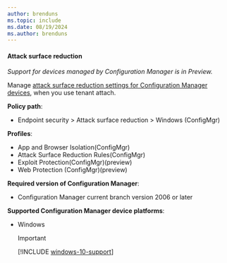 ```yaml
---
author: brenduns
ms.topic: include
ms.date: 08/19/2024
ms.author: brenduns
---
```


#### Attack surface reduction

*Support for devices managed by Configuration Manager is in Preview.*

Manage [attack surface reduction settings for Configuration Manager devices](../protect/endpoint-security-asr-profile-settings.md#attack-surface-reduction-configmgr), when you use tenant attach.

**Policy path**:

- Endpoint security > Attack surface reduction > Windows (ConfigMgr)

**Profiles**:

- App and Browser Isolation(ConfigMgr)
- Attack Surface Reduction Rules(ConfigMgr)
- Exploit Protection(ConfigMgr)(preview)
- Web Protection (ConfigMgr)(preview)

**Required version of Configuration Manager**:

- Configuration Manager current branch version 2006 or later

**Supported Configuration Manager device platforms**:

- Windows

  > [!IMPORTANT]
  > [!INCLUDE [windows-10-support](../includes/windows-10-support.md)]
